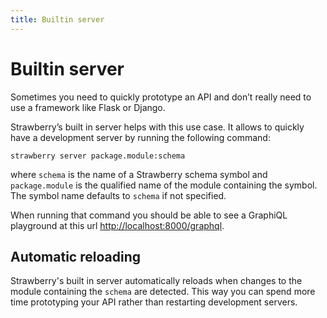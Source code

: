 ```yaml
---
title: Builtin server
---
```


# Builtin server

Sometimes you need to quickly prototype an API and don’t really need to use a
framework like Flask or Django.

Strawberry’s built in server helps with this use case. It allows to quickly have
a development server by running the following command:

```shell
strawberry server package.module:schema
```

where `schema` is the name of a Strawberry schema symbol and `package.module` is
the qualified name of the module containing the symbol. The symbol name defaults
to `schema` if not specified.

When running that command you should be able to see a GraphiQL playground at
this url [http://localhost:8000/graphql](http://localhost:8000/graphql).

## Automatic reloading

Strawberry's built in server automatically reloads when changes to the module
containing the `schema` are detected. This way you can spend more time
prototyping your API rather than restarting development servers.
